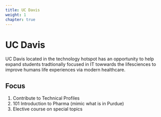 ```yaml
---
title: UC Davis
weight: 1
chapter: true
---
```


# UC Davis

UC Davis located in the technology hotspot has an opportunity to help expand students tradtionally focused in IT towwards the lifesciences to improve humans life experiences via modern healthcare.

## Focus

1.  Contribute to Technical Profiles
1.  101 Introduction to Pharma (mimic what is in Purdue)
1.  Elective course on special topics

